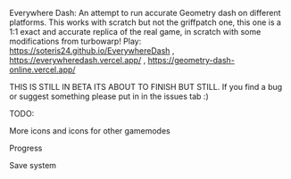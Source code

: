 Everywhere Dash:
An attempt to run accurate Geometry dash on different platforms.
This works with scratch but not the griffpatch one, this one is a 1:1 exact and accurate replica of the real game, in scratch with some modifications from turbowarp!
Play: https://soteris24.github.io/EverywhereDash , https://everywheredash.vercel.app/ , https://geometry-dash-online.vercel.app/

THIS IS STILL IN BETA ITS ABOUT TO FINISH BUT STILL. If you find a bug or suggest something please put in in the issues tab :)

TODO:


More icons and icons for other gamemodes

Progress 

Save system
